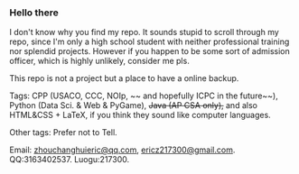 ### Hello there

I don't know why you find my repo. It sounds stupid to scroll through my repo, since I'm only a high school student with neither professional training nor splendid projects. However if you happen to be some sort of admission officer, which is highly unlikely, consider me pls. 

This repo is not a project but a place to have a online backup.

Tags: CPP (USACO, CCC, NOIp, ~~ and hopefully ICPC in the future~~), Python (Data Sci. & Web & PyGame), ~~Java (AP CSA only),~~ and also HTML&CSS + LaTeX, if you think they sound like computer languages.

Other tags: Prefer not to Tell.

Email: [zhouchanghuieric@qq.com](mailto:zhouchanghuieric@qq.com), [ericz217300@gmail.com](mailto:ericz217300@gmail.com). QQ:3163402537. Luogu:217300. 